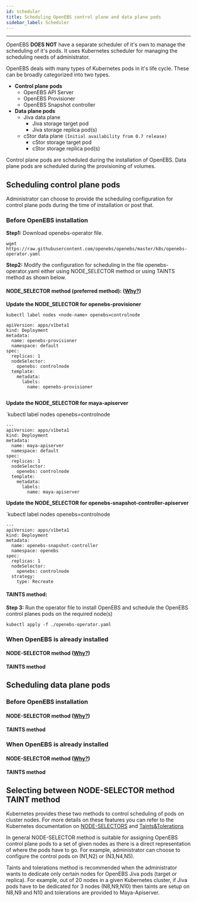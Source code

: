 ```yaml
---
id: scheduler
title: Scheduling OpenEBS control plane and data plane pods
sidebar_label: Scheduler
---
```


------

OpenEBS **DOES NOT** have a separate scheduler of it's own to manage the scheduling of it's pods. It uses Kubernetes scheduler for managing the scheduling needs of administrator. 

OpenEBS deals with many types of Kubernetes pods in it's life cycle. These can be broadly categorized into two types.

- **Control plane pods**
  - OpenEBS API Server
  - OpenEBS Provisioner
  - OpenEBS Snapshot controller
- **Data plane pods**
  - Jiva data plane 
    - Jiva storage target pod
    - Jiva storage replica pod(s)
  - cStor data plane `(Initial availability from 0.7 release)`
    - cStor storage target pod
    - cStor storage replica pod(s)

Control plane pods are scheduled during the installation of OpenEBS. Data plane pods are scheduled during the provisioning of volumes. 

## Scheduling control plane pods

Administrator can choose to provide the scheduling configuration for control plane pods during the time of installation or post that. 

### Before OpenEBS installation

**Step1:** Download openebs-operator file.

`wget  https://raw.githubusercontent.com/openebs/openebs/master/k8s/openebs-operator.yaml `

**Step2:** Modify the configuration for scheduling in the file openebs-operator.yaml  either using NODE_SELECTOR  method or using TAINTS method as shown below.

#### NODE_SELECTOR method (preferred method): ([Why?](/docs/next/scheduler.html#selecting-between-node-selector-method-taint-methods))

**Update the NODE_SELECTOR for openebs-provisioner**

`kubectl label nodes <node-name> openebs=controlnode`

```
apiVersion: apps/v1beta1
kind: Deployment
metadata:
  name: openebs-provisioner
  namespace: default
spec:
  replicas: 1
  nodeSelector:
    openebs: controlnode
  template:
    metadata:
      labels:
        name: openebs-provisioner
        
```

**Update the NODE_SELECTOR for maya-apiserver**

`kubectl label nodes <node-name> openebs=controlnode

```
---
apiVersion: apps/v1beta1
kind: Deployment
metadata:
  name: maya-apiserver
  namespace: default
spec:
  replicas: 1
  nodeSelector:
    openebs: controlnode
  template:
    metadata:
      labels:
        name: maya-apiserver
```

**Update the NODE_SELECTOR for openebs-snapshot-controller-apiserver**

`kubectl label nodes <node-name> openebs=controlnode

```
---
apiVersion: apps/v1beta1
kind: Deployment
metadata:
  name: openebs-snapshot-controller
  namespace: openebs
spec:
  replicas: 1
  nodeSelector:
    openebs: controlnode
  strategy:
    type: Recreate
```





#### TAINTS method:



**Step 3:** Run the operator file to install OpenEBS and schedule the OpenEBS control planes pods on the required node(s) 

`kubectl apply -f ./openebs-operator.yaml `



### When OpenEBS is already installed

#### NODE-SELECTOR method ([Why?](/docs/next/scheduler.html#selecting-between-node-selector-method-taint-methods))

#### TAINTS method

## Scheduling data plane pods

### Before OpenEBS installation

#### NODE-SELECTOR method ([Why?](/docs/next/scheduler.html#selecting-between-node-selector-method-taint-methods))

#### TAINTS method

### When OpenEBS is already installed

#### NODE-SELECTOR method ([Why?](/docs/next/scheduler.html#selecting-between-node-selector-method-taint-methods))

#### TAINTS method



## Selecting between NODE-SELECTOR method TAINT method 

Kubernetes provides these two methods to control scheduling of pods on cluster nodes. For more details on these features you can refer to the Kubernetes documentation on [NODE-SELECTORS](https://kubernetes.io/docs/concepts/configuration/assign-pod-node/) and [Taints&Tolerations](https://kubernetes.io/docs/concepts/configuration/taint-and-toleration/)

In general NODE-SELECTOR method is suitable for assigning OpenEBS control plane pods to a set of given nodes as there is a direct representation of where the pods have to go. For example, administrator can choose to configure the control pods on (N1,N2) or (N3,N4,N5).

Taints and tolerations method is recommended when the administrator wants to dedicate only certain nodes for OpenEBS Jiva pods (target or replica). For example, out of 20 nodes in a given Kubernetes cluster, if Jiva pods have to be dedicated for 3 nodes (N8,N9,N10) then taints are setup on N8,N9 and N10 and tolerations are provided to Maya-Apiserver. 

 

<!-- Hotjar Tracking Code for https://docs.openebs.io -->
<script>
   (function(h,o,t,j,a,r){
       h.hj=h.hj||function(){(h.hj.q=h.hj.q||[]).push(arguments)};
       h._hjSettings={hjid:785693,hjsv:6};
       a=o.getElementsByTagName('head')[0];
       r=o.createElement('script');r.async=1;
       r.src=t+h._hjSettings.hjid+j+h._hjSettings.hjsv;
       a.appendChild(r);
   })(window,document,'https://static.hotjar.com/c/hotjar-','.js?sv=');
</script>